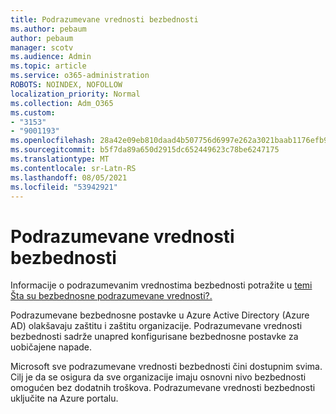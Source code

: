 ```yaml
---
title: Podrazumevane vrednosti bezbednosti
ms.author: pebaum
author: pebaum
manager: scotv
ms.audience: Admin
ms.topic: article
ms.service: o365-administration
ROBOTS: NOINDEX, NOFOLLOW
localization_priority: Normal
ms.collection: Adm_O365
ms.custom:
- "3153"
- "9001193"
ms.openlocfilehash: 28a42e09eb810daad4b507756d6997e262a3021baab1176efb9050d793c0a05e
ms.sourcegitcommit: b5f7da89a650d2915dc652449623c78be6247175
ms.translationtype: MT
ms.contentlocale: sr-Latn-RS
ms.lasthandoff: 08/05/2021
ms.locfileid: "53942921"
---
```

# <a name="security-defaults"></a>Podrazumevane vrednosti bezbednosti

Informacije o podrazumevanim vrednostima bezbednosti potražite u [temi Šta su bezbednosne podrazumevane vrednosti?.](https://docs.microsoft.com/azure/active-directory/conditional-access/concept-conditional-access-security-defaults)

Podrazumevane bezbednosne postavke u Azure Active Directory (Azure AD) olakšavaju zaštitu i zaštitu organizacije. Podrazumevane vrednosti bezbednosti sadrže unapred konfigurisane bezbednosne postavke za uobičajene napade.

Microsoft sve podrazumevane vrednosti bezbednosti čini dostupnim svima. Cilj je da se osigura da sve organizacije imaju osnovni nivo bezbednosti omogućen bez dodatnih troškova. Podrazumevane vrednosti bezbednosti uključite na Azure portalu.
